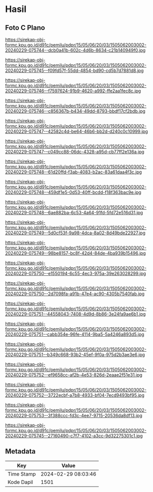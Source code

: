 # Hasil

## Foto C Plano

https://sirekap-obj-formc.kpu.go.id/d91c/pemilu/pdpr/15/05/06/20/03/1505062003002-20240229-075744--dcb0a41b-602c-4d6b-8634-c21b140949f0.jpg

https://sirekap-obj-formc.kpu.go.id/d91c/pemilu/pdpr/15/05/06/20/03/1505062003002-20240229-075745--f09fd57f-55dd-4854-bd90-cd5b7d7881d8.jpg

https://sirekap-obj-formc.kpu.go.id/d91c/pemilu/pdpr/15/05/06/20/03/1505062003002-20240229-075746--f7597624-91b9-4620-a992-ffe2aa1fec8c.jpg

https://sirekap-obj-formc.kpu.go.id/d91c/pemilu/pdpr/15/05/06/20/03/1505062003002-20240229-075746--c856367b-b434-49dd-8793-bbdf17cf2bdb.jpg

https://sirekap-obj-formc.kpu.go.id/d91c/pemilu/pdpr/15/05/06/20/03/1505062003002-20240229-075747--42582c4d-be64-46b6-bb2d-d240c0c10999.jpg

https://sirekap-obj-formc.kpu.go.id/d91c/pemilu/pdpr/15/05/06/20/03/1505062003002-20240229-075747--c049cc88-06dc-4328-a95d-cb77ff2e136a.jpg

https://sirekap-obj-formc.kpu.go.id/d91c/pemilu/pdpr/15/05/06/20/03/1505062003002-20240229-075748--61d20ffd-f3ab-4083-b2ac-83a61daa4f3c.jpg

https://sirekap-obj-formc.kpu.go.id/d91c/pemilu/pdpr/15/05/06/20/03/1505062003002-20240229-075748--459df1e5-0d53-40ff-bcdd-f18f363bac9e.jpg

https://sirekap-obj-formc.kpu.go.id/d91c/pemilu/pdpr/15/05/06/20/03/1505062003002-20240229-075748--6ae882ba-6c53-4a64-91fd-5fd72e516d31.jpg

https://sirekap-obj-formc.kpu.go.id/d91c/pemilu/pdpr/15/05/06/20/03/1505062003002-20240229-075749--5d0cf53f-9a98-4dca-8a02-8d49bde22927.jpg

https://sirekap-obj-formc.kpu.go.id/d91c/pemilu/pdpr/15/05/06/20/03/1505062003002-20240229-075749--98be8157-bc8f-42d4-84de-4ba939b15496.jpg

https://sirekap-obj-formc.kpu.go.id/d91c/pemilu/pdpr/15/05/06/20/03/1505062003002-20240229-075750--e1550194-6c55-4ec3-975a-39e263028299.jpg

https://sirekap-obj-formc.kpu.go.id/d91c/pemilu/pdpr/15/05/06/20/03/1505062003002-20240229-075750--2d7098fa-a91b-47e4-ac90-4305b7540fab.jpg

https://sirekap-obj-formc.kpu.go.id/d91c/pemilu/pdpr/15/05/06/20/03/1505062003002-20240229-075751--44558043-7408-4d9d-8b86-3e24fa9ae6b1.jpg

https://sirekap-obj-formc.kpu.go.id/d91c/pemilu/pdpr/15/05/06/20/03/1505062003002-20240229-075751--cabb354e-96fe-4114-9ba5-5a4246a893d5.jpg

https://sirekap-obj-formc.kpu.go.id/d91c/pemilu/pdpr/15/05/06/20/03/1505062003002-20240229-075751--b349c668-93b2-45ef-9f0a-975d2b3ae3e6.jpg

https://sirekap-obj-formc.kpu.go.id/d91c/pemilu/pdpr/15/05/06/20/03/1505062003002-20240229-075752--ef9658cc-af2b-4e53-826d-2eaae2f51e31.jpg

https://sirekap-obj-formc.kpu.go.id/d91c/pemilu/pdpr/15/05/06/20/03/1505062003002-20240229-075752--3722ecbf-a7b8-4933-bf04-7ecd9493bf95.jpg

https://sirekap-obj-formc.kpu.go.id/d91c/pemilu/pdpr/15/05/06/20/03/1505062003002-20240229-075753--3f388ccc-fd3c-4ee7-9715-20536da8df13.jpg

https://sirekap-obj-formc.kpu.go.id/d91c/pemilu/pdpr/15/05/06/20/03/1505062003002-20240229-075745--27160490-c7f7-4102-a3cc-9d32275301c1.jpg


## Metadata

| Key        | Value               |
| ---------- | ------------------- |
| Time Stamp | 2024-02-29 08:03:46 |
| Kode Dapil | 1501                |



